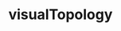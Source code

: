 ---
title: <span class="ui green header">visual</span>Topology
web-link: http://smajhi.com/visual-topology
git-link: https://github.com/sushovan4/visual-topology
avatar: assets/vis-top.png
avatar-size: small
description: This is a JS driven client-based visualization tool
---